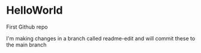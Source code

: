 # HelloWorld
First Github repo

I'm making changes in a branch called readme-edit and will commit these to the main branch
